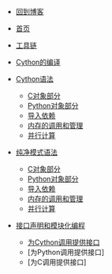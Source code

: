 * [回到博客](http://blog.hszofficial.site/)
* [首页](README.md)
* [工具链](工具链/工具链.md)
* [Cython的编译](Cython的编译补充/Cython的编译.md)
* [Cython语法](Cython语法/README.md)
    * [C对象部分](Cython语法/C对象部分.md)
    * [Python对象部分](Cython语法/Python对象部分.md)
    * [导入依赖](Cython语法/导入依赖.md)
    * [内存的调用和管理](Cython语法/内存的调用和管理.md)
    * [并行计算](Cython语法/并行计算.md)
* [纯净模式语法](纯净模式语法/README.md)
    * [C对象部分](纯净模式语法/C对象部分.md)
    * [Python对象部分](纯净模式语法/Python对象部分.md)
    * [导入依赖](纯净模式语法/导入依赖.md)
    * [内存的调用和管理](纯净模式语法/内存的调用和管理.md)
    * [并行计算](纯净模式语法/并行计算.md)

* [接口声明和模块化编程](接口声明和模块化编程/README.md)
    * [为Cython调用提供接口](接口声明和模块化编程/为cython调用提供接口/为cython调用提供接口.md)
    * [为Python调用提供接口]
    * [为C调用提供接口]
